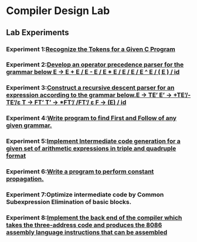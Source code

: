 # Compiler Design Lab

## Lab Experiments

### Experiment 1:[Recognize the Tokens for a Given C Program](https://github.com/Ashil10/Compiler_Design/tree/main/lab_1)

### Experiment 2:[Develop an operator precedence parser for the grammar below E → E + E / E - E / E * E / E / E / E ^ E / ( E ) / id](https://github.com/Ashil10/Compiler_Design/tree/main/lab_2)

### Experiment 3:[Construct a recursive descent parser for an expression according to the grammar below.E → TE’ E’ → +TE’/- TE’/ε T → FT’ T’ → *FT’/ /FT’/ ε F → (E) / id](https://github.com/Ashil10/Compiler_Design/tree/main/lab_3)

### Experiment 4:[Write program to find First and Follow of any given grammar.](https://github.com/Ashil10/Compiler_Design/tree/main/lab_4)

### Experiment 5:[Implement Intermediate code generation for a given set of arithmetic expressions in triple and quadruple format](https://github.com/Ashil10/Compiler_Design/tree/main/lab_5)

### Experiment 6:[Write a program to perform constant propagation.](https://github.com/Ashil10/Compiler_Design/tree/main/lab_6)

### Experiment 7:Optimize intermediate code by Common Subexpression Elimination of basic blocks.

### Experiment 8:[Implement the back end of the compiler which takes the three-address code and produces the 8086 assembly language instructions that can be assembled](https://github.com/Ashil10/Compiler_Design/tree/main/lab_8)


